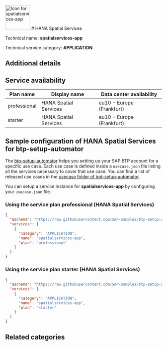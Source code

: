 <img src="data:;base64, None" alt="Icon for spatialservices-app" width="80px" />
# HANA Spatial Services

Technical name: **spatialservices-app**

Technical service category: **APPLICATION**

## Additional details


## Service availability

| Plan name | Display name | Data center availability  |
|------|----------------|---------------------------|
|  professional  |  HANA Spatial Services  | eu10 - Europe (Frankfurt)  |
|  starter  |  HANA Spatial Services  | eu10 - Europe (Frankfurt)  |

## Sample configuration of **HANA Spatial Services** for btp-setup-automator

The [btp-setup-automator](https://github.com/SAP-samples/btp-setup-automator) helps you setting up your SAP BTP account for a specific use case. Each use case is defined inside a `usecase.json` file listing all the services necessary to cover that use case. You can find a list of released use cases in the [usecase folder of bpt-setup-automator](https://github.com/SAP-samples/btp-setup-automator/tree/main/usecases).

You can setup a service instance for **spatialservices-app** by configuring your `usecase.json` file.

### Using the service plan **professional** (HANA Spatial Services)

```json
{
  "$schema": "https://raw.githubusercontent.com/SAP-samples/btp-setup-automator/main/libs/btpsa-usecase.json",
  "services": [
    {
      "category": "APPLICATION",
      "name": "spatialservices-app",
      "plan": "professional"
    }
  ]
}
```

### Using the service plan **starter** (HANA Spatial Services)

```json
{
  "$schema": "https://raw.githubusercontent.com/SAP-samples/btp-setup-automator/main/libs/btpsa-usecase.json",
  "services": [
    {
      "category": "APPLICATION",
      "name": "spatialservices-app",
      "plan": "starter"
    }
  ]
}
```

## Related categories
